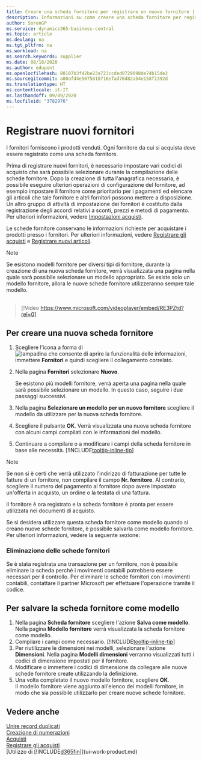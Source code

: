 ```yaml
---
title: Creare una scheda fornitore per registrare un nuovo fornitore | Documenti Microsoft
description: Informazioni su come creare una scheda fornitore per registrare un nuovo fornitore.
author: SorenGP
ms.service: dynamics365-business-central
ms.topic: article
ms.devlang: na
ms.tgt_pltfrm: na
ms.workload: na
ms.search.keywords: supplier
ms.date: 08/18/2020
ms.author: edupont
ms.openlocfilehash: 88107b3f42be23a723ccded0729098de74b15de2
ms.sourcegitcommit: a80afd4e5075018716efad76d82a54e158f1392d
ms.translationtype: HT
ms.contentlocale: it-IT
ms.lasthandoff: 09/09/2020
ms.locfileid: "3782976"
---
```

# <a name="register-new-vendors"></a>Registrare nuovi fornitori

I fornitori forniscono i prodotti venduti. Ogni fornitore da cui si acquista deve essere registrato come una scheda fornitore.

Prima di registrare nuovi fornitori, è necessario impostare vari codici di acquisto che sarà possibile selezionare durante la compilazione delle schede fornitore. Dopo la creazione di tutta l'anagrafica necessaria, è possibile eseguire ulteriori operazioni di configurazione del fornitore, ad esempio impostare il fornitore come prioritario per i pagamenti ed elencare gli articoli che tale fornitore e altri fornitori possono mettere a disposizione. Un altro gruppo di attività di impostazione dei fornitori è costituito dalla registrazione degli accordi relativi a sconti, prezzi e metodi di pagamento. Per ulteriori informazioni, vedere [Impostazioni acquisti](purchasing-setup-purchasing.md).

Le schede fornitore conservano le informazioni richieste per acquistare i prodotti presso i fornitori. Per ulteriori informazioni, vedere [Registrare gli acquisti](purchasing-how-record-purchases.md) e [Registrare nuovi articoli](inventory-how-register-new-items.md).

> [!NOTE]  
> Se esistono modelli fornitore per diversi tipi di fornitore, durante la creazione di una nuova scheda fornitore, verrà visualizzata una pagina nella quale sarà possibile selezionare un modello appropriato. Se esiste solo un modello fornitore, allora le nuove schede fornitore utilizzeranno sempre tale modello.
<br><br>  

> [!Video https://www.microsoft.com/videoplayer/embed/RE3PZtd?rel=0]

## <a name="to-create-a-new-vendor-card"></a>Per creare una nuova scheda fornitore

1. Scegliere l'icona a forma di ![lampadina che consente di aprire la funzionalità delle informazioni](media/ui-search/search_small.png "Informazioni sull'operazione che si desidera eseguire"), immettere **Fornitori** e quindi scegliere il collegamento correlato.  
2. Nella pagina **Fornitori** selezionare **Nuovo**.

    Se esistono più modelli fornitore, verrà aperta una pagina nella quale sarà possibile selezionare un modello. In questo caso, seguire i due passaggi successivi.
3. Nella pagina **Selezionare un modello per un nuovo fornitore** scegliere il modello da utilizzare per la nuova scheda fornitore.
4. Scegliere il pulsante **OK**. Verrà visualizzata una nuova scheda fornitore con alcuni campi compilati con le informazioni del modello.
5. Continuare a compilare o a modificare i campi della scheda fornitore in base alle necessità. [!INCLUDE[tooltip-inline-tip](includes/tooltip-inline-tip_md.md)]

> [!NOTE]  
> Se non si è certi che verrà utilizzato l'indirizzo di fatturazione per tutte le fatture di un fornitore, non compilare il campo **Nr. fornitore**. Al contrario, scegliere il numero del pagamento al fornitore dopo avere impostato un'offerta in acquisto, un ordine o la testata di una fattura.

Il fornitore è ora registrato e la scheda fornitore è pronta per essere utilizzata nei documenti di acquisto.

Se si desidera utilizzare questa scheda fornitore come modello quando si creano nuove schede fornitore, è possibile salvarla come modello fornitore. Per ulteriori informazioni, vedere la seguente sezione:

### <a name="deleting-vendor-cards"></a>Eliminazione delle schede fornitori
Se è stata registrata una transazione per un fornitore, non è possibile eliminare la scheda perché i movimenti contabili potrebbero essere necessari per il controllo. Per eliminare le schede fornitori con i movimenti contabili, contattare il partner Microsoft per effettuare l'operazione tramite il codice.

## <a name="to-save-the-vendor-card-as-a-template"></a>Per salvare la scheda fornitore come modello
1. Nella pagina **Scheda fornitore** scegliere l'azione **Salva come modello**. Nella pagina **Modello fornitore** verrà visualizzata la scheda fornitore come modello.
2. Compilare i campi come necessario. [!INCLUDE[tooltip-inline-tip](includes/tooltip-inline-tip_md.md)]
3. Per riutilizzare le dimensioni nei modelli, selezionare l'azione **Dimensioni**. Nella pagina **Modelli dimensioni** verranno visualizzati tutti i codici di dimensione impostati per il fornitore.
4. Modificare o immettere i codici di dimensione da collegare alle nuove schede fornitore create utilizzando la definizione.
5. Una volta completato il nuovo modello fornitore, scegliere **OK**.  
   Il modello fornitore viene aggiunto all'elenco dei modelli fornitore, in modo che sia possibile utilizzarlo per creare nuove schede fornitore.

## <a name="see-also"></a>Vedere anche
[Unire record duplicati](sales-how-merge-duplicate-records.md)  
[Creazione di numerazioni](ui-create-number-series.md)  
[Acquisti](purchasing-manage-purchasing.md)  
[Registrare gli acquisti](purchasing-how-record-purchases.md)   
[Utilizzo di [!INCLUDE[d365fin](includes/d365fin_md.md)]](ui-work-product.md)  
